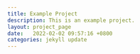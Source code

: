 ```yaml
---
title: Example Project
description: This is an example project.
layout: project_page
date:   2022-02-02 09:57:16 +0800
categories: jekyll update
---
```

